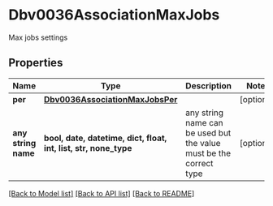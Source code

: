 # Dbv0036AssociationMaxJobs

Max jobs settings

## Properties
Name | Type | Description | Notes
------------ | ------------- | ------------- | -------------
**per** | [**Dbv0036AssociationMaxJobsPer**](Dbv0036AssociationMaxJobsPer.md) |  | [optional] 
**any string name** | **bool, date, datetime, dict, float, int, list, str, none_type** | any string name can be used but the value must be the correct type | [optional]

[[Back to Model list]](../README.md#documentation-for-models) [[Back to API list]](../README.md#documentation-for-api-endpoints) [[Back to README]](../README.md)


